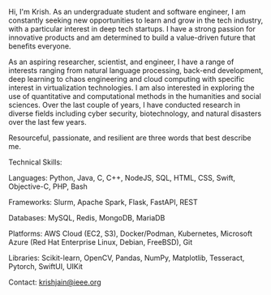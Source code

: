 Hi, I'm Krish. As an undergraduate student and software engineer, I am constantly seeking new opportunities to learn and grow in the tech industry, with a particular interest in deep tech startups. I have a strong passion for innovative products and am determined to build a value-driven future that benefits everyone.

As an aspiring researcher, scientist, and engineer, I have a range of interests ranging from natural language processing, back-end development, deep learning to chaos engineering and cloud computing with specific interest in virtualization technologies. I am also interested in exploring the use of quantitative and computational methods in the humanities and social sciences. Over the last couple of years, I have conducted research in diverse fields including cyber security, biotechnology, and natural disasters over the last few years.

Resourceful, passionate, and resilient are three words that best describe me.

Technical Skills:

Languages: Python, Java, C, C++, NodeJS, SQL, HTML, CSS, Swift, Objective-C, PHP, Bash

Frameworks: Slurm, Apache Spark, Flask, FastAPI, REST

Databases: MySQL, Redis, MongoDB, MariaDB

Platforms: AWS Cloud (EC2, S3), Docker/Podman, Kubernetes, Microsoft Azure (Red Hat Enterprise Linux, Debian, FreeBSD), Git

Libraries: Scikit-learn, OpenCV, Pandas, NumPy, Matplotlib, Tesseract, Pytorch, SwiftUI, UIKit

Contact: krishjain@ieee.org
